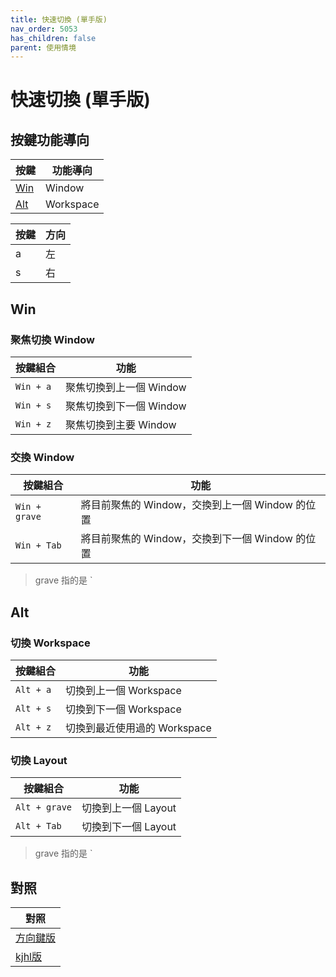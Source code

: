 ```yaml
---
title: 快速切換 (單手版)
nav_order: 5053
has_children: false
parent: 使用情境
---
```



# 快速切換 (單手版)



## 按鍵功能導向

| 按鍵 | 功能導向 |
| --- | --- |
| [Win](#win) | Window |
| [Alt](#alt) | Workspace |


| 按鍵 | 方向 |
| --- | --- |
| a | 左 |
| s | 右 |


## Win

### 聚焦切換 Window

| 按鍵組合 | 功能 |
| --- | --- |
| `Win + a` | 聚焦切換到上一個 Window |
| `Win + s` | 聚焦切換到下一個 Window |
| `Win + z` | 聚焦切換到主要 Window |

### 交換 Window

| 按鍵組合 | 功能 |
| --- | --- |
| `Win + grave` | 將目前聚焦的 Window，交換到上一個 Window 的位置 |
| `Win + Tab` | 將目前聚焦的 Window，交換到下一個 Window 的位置 |

> grave 指的是 `


## Alt

### 切換 Workspace

| 按鍵組合 | 功能 |
| --- | --- |
| `Alt + a` | 切換到上一個 Workspace |
| `Alt + s` | 切換到下一個 Workspace |
| `Alt + z` | 切換到最近使用過的 Workspace |

### 切換 Layout

| 按鍵組合 | 功能 |
| --- | --- |
| `Alt + grave` | 切換到上一個 Layout |
| `Alt + Tab` | 切換到下一個 Layout |

> grave 指的是 `


## 對照

| 對照 |
| --- |
| [方向鍵版](quick-switch-by-arrow-key) |
| [kjhl版](quick-switch-by-kjhl-key) |
